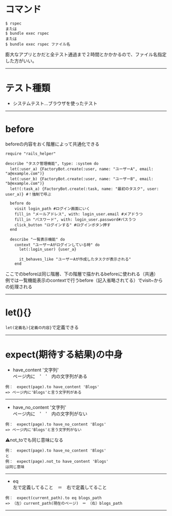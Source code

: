 # コマンド
~~~
$ rspec
または
$ bundle exec rspec
または
$ bundle exec rspec ファイル名
~~~
膨大なアプリとかだと全テスト通過まで２時間とかかかるので、ファイル名指定した方がいい。
***

# テスト種類
- システムテスト...ブラウザを使ったテスト
***


# before
beforeの内容をおく階層によって共通化できる
~~~
require "rails_helper"

describe "タスク管理機能", type: :system do
  let(:user_a) {FactoryBot.create(:user, name: "ユーザーA", email: "a@example.com")}
  let(:user_b) {FactoryBot.create(:user, name: "ユーザーB", email: "b@example.com")}
  let!(:task_a) {FactoryBot.create(:task, name: "最初のタスク", user: user_a)} #！強制で呼ぶ

  before do
    visit login_path #ログイン画面にいく
    fill_in "メールアドレス", with: login_user.email #メアドうつ
    fill_in "パスワード", with: login_user.password#パスうつ
    click_button "ログインする" #ログインボタン押す
  end
  
  describe "一覧表示機能" do
    context "ユーザーAがログインしている時" do
      let(:login_user) {user_a}

      it_behaves_like "ユーザーAが作成したタスクが表示される"
    end
~~~
ここでのbeforeは同じ階層、下の階層で描かれるbeforeに使われる（共通）    
例では一覧機能表示のcontextで行うbefore（記入省略されてる）でvisit~からの処理される
***

# let(){}
`let(定義名){定義の内容}`で定義できる
***

# expect(期待する結果)の中身
- have_content '文字列'    
ページ内に　'　'　内の文字列がある
~~~
例：　expect(page).to have_content 'Blogs'
=> ページ内に'Blogs'と言う文字列がある
~~~
***

- have_no_content '文字列'   
ページ内に　'　'　内の文字列がない
~~~
例：　expect(page).to have_no_content 'Blogs'
=> ページ内に'Blogs'と言う文字列がない
~~~
⚠️not_toでも同じ意味になる
~~~
例：　expect(page).to have_no_content 'Blogs'
と
例：　expect(page).not_to have_content 'Blogs'
は同じ意味
~~~
***

- eq    
左で定義してること　＝　右で定義してること
~~~
例：　expect(current_path).to eq blogs_path
=> （左）current_path(現在のページ)　＝　（右）blogs_path
~~~
***

